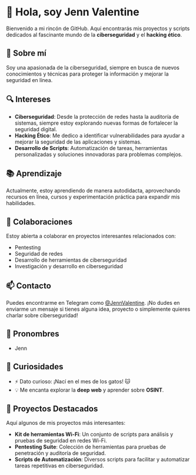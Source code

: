 # 👋 Hola, soy Jenn Valentine

Bienvenido a mi rincón de GitHub. Aquí encontrarás mis proyectos y scripts dedicados al fascinante mundo de la **ciberseguridad** y el **hacking ético**.

## 🌟 Sobre mí
Soy una apasionada de la ciberseguridad, siempre en busca de nuevos conocimientos y técnicas para proteger la información y mejorar la seguridad en línea.

## 🔍 Intereses
- **Ciberseguridad**: Desde la protección de redes hasta la auditoría de sistemas, siempre estoy explorando nuevas formas de fortalecer la seguridad digital.
- **Hacking Ético**: Me dedico a identificar vulnerabilidades para ayudar a mejorar la seguridad de las aplicaciones y sistemas.
- **Desarrollo de Scripts**: Automatización de tareas, herramientas personalizadas y soluciones innovadoras para problemas complejos.

## 📚 Aprendizaje
Actualmente, estoy aprendiendo de manera autodidacta, aprovechando recursos en línea, cursos y experimentación práctica para expandir mis habilidades.

## 💼 Colaboraciones
Estoy abierta a colaborar en proyectos interesantes relacionados con:
- Pentesting
- Seguridad de redes
- Desarrollo de herramientas de ciberseguridad
- Investigación y desarrollo en ciberseguridad

## 📫 Contacto
Puedes encontrarme en Telegram como [@JennValentine](https://t.me/JennValentine). ¡No dudes en enviarme un mensaje si tienes alguna idea, proyecto o simplemente quieres charlar sobre ciberseguridad!

## 🌈 Pronombres
- Jenn

## 🎉 Curiosidades
- ⚡ Dato curioso: ¡Nací en el mes de los gatos! 🐱
- 💡 Me encanta explorar la **deep web** y aprender sobre **OSINT**.

## 🚀 Proyectos Destacados
Aquí algunos de mis proyectos más interesantes:
- **Kit de herramientas Wi-Fi**: Un conjunto de scripts para análisis y pruebas de seguridad en redes Wi-Fi.
- **Pentesting Suite**: Colección de herramientas para pruebas de penetración y auditoría de seguridad.
- **Scripts de Automatización**: Diversos scripts para facilitar y automatizar tareas repetitivas en ciberseguridad.

<!---
JennValentine/JennValentine es un repositorio ✨ especial ✨ porque su `README.md` (este archivo) aparece en tu perfil de GitHub.
Puedes hacer clic en el enlace de vista previa para ver los cambios.
--->
